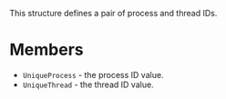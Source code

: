 This structure defines a pair of process and thread IDs.

# Members
 - `UniqueProcess` - the process ID value.
 - `UniqueThread` - the thread ID value.
